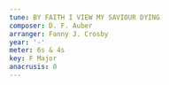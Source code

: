 ```yaml
---
tune: BY FAITH I VIEW MY SAVIOUR DYING
composer: D. F. Auber
arranger: Fanny J. Crosby
year: '-'
meter: 6s & 4s
key: F Major
anacrusis: 0
---
```

